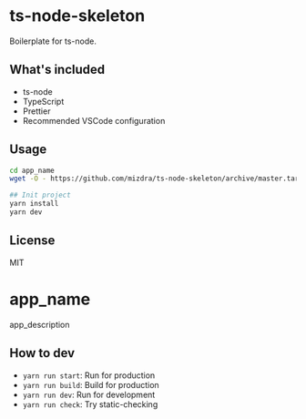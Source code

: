 # ts-node-skeleton

Boilerplate for ts-node.

## What's included

- ts-node
- TypeScript
- Prettier
- Recommended VSCode configuration

## Usage

```bash
cd app_name
wget -O - https://github.com/mizdra/ts-node-skeleton/archive/master.tar.gz | tar xzvf - --strip=1

## Init project
yarn install
yarn dev
```

## License

MIT

# app_name

app_description

## How to dev

- `yarn run start`: Run for production
- `yarn run build`: Build for production
- `yarn run dev`: Run for development
- `yarn run check`: Try static-checking
